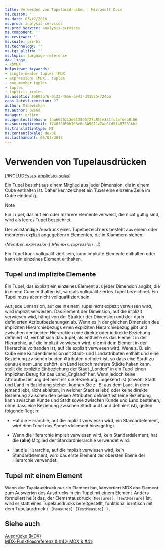 ```yaml
---
title: Verwenden von Tupelausdrücken | Microsoft Docs
ms.custom: ''
ms.date: 03/02/2016
ms.prod: analysis-services
ms.prod_service: analysis-services
ms.component: ''
ms.reviewer: ''
ms.suite: pro-bi
ms.technology: ''
ms.tgt_pltfrm: ''
ms.topic: language-reference
dev_langs:
- kbMDX
helpviewer_keywords:
- single-member tuples [MDX]
- expressions [MDX], tuples
- one-member tuples
- tuples
- implicit tuples
ms.assetid: 0b802b76-9123-405e-ae43-d438754724ba
caps.latest.revision: 27
author: Minewiskan
ms.author: owend
manager: erikre
ms.openlocfilehash: fba6675213e513806f27c85fe881fc3efdeb0166
ms.sourcegitcommit: 1740f3090b168c0e809611a7aa6fd514075616bf
ms.translationtype: MT
ms.contentlocale: de-DE
ms.lasthandoff: 05/03/2018
---
```

# <a name="using-tuple-expressions"></a>Verwenden von Tupelausdrücken
[!INCLUDE[ssas-appliesto-sqlas](../includes/ssas-appliesto-sqlas.md)]

  Ein Tupel besteht aus einem Mitglied aus jeder Dimension, die in einem Cube enthalten ist. Daher kennzeichnet ein Tupel eine einzelne Zelle im Cube eindeutig.  
  
> [!NOTE]  
>  Ein Tupel, das auf ein oder mehrere Elemente verweist, die nicht gültig sind, wird als leeres Tupel bezeichnet.  
  
 Der vollständige Ausdruck eines Tupelbezeichners besteht aus einem oder mehreren explizit angegebenen Elementen, die in Klammern stehen:  
  
 (*Member_expression* [,*Member_expression* ...])  
  
 Ein Tupel kann vollqualifiziert sein, kann implizite Elemente enthalten oder kann ein einzelnes Element enthalten.  
  
## <a name="tuples-and-implicit-members"></a>Tupel und implizite Elemente  
 Ein Tupel, das explizit ein einzelnes Element aus jeder Dimension angibt, die in einem Cube enthalten ist, wird als vollqualifiziertes Tupel bezeichnet. Ein Tupel muss aber nicht vollqualifiziert sein.  
  
 Auf jede Dimension, auf die in einem Tupel nicht explizit verwiesen wird, wird implizit verwiesen. Das Element der Dimension, auf die implizit verwiesen wird, hängt von der Struktur der Dimension und den darin definierten Attributbeziehungen ab. Wenn es in der gleichen Dimension des impliziten Hierarchiebezugs einen expliziten Hierarchiebezug gibt und zwischen den beiden Hierarchien eine direkte oder indirekte Beziehung definiert ist, verhält sich das Tupel, als enthielte es das Element in der Hierarchie, auf die implizit verwiesen wird, die mit dem Element in der Hierarchie vorhanden ist, auf die explizit verwiesen wird.  Wenn z. B. ein Cube eine Kundendimension mit Stadt- und Landattributen enthält und eine Beziehung zwischen beiden Attributen definiert ist, so dass eine Stadt zu genau einem Land gehört, ein Land jedoch mehrere Städte haben kann, stellt die explizite Einbeziehung der Stadt „London“ in ein Tupel einen impliziten Bezug für das Land „England“ her. Wenn jedoch keine Attributbeziehung definiert ist, die Beziehung umgekehrt ist (obwohl Stadt und Land in Beziehung stehen, können Sie z.  B. aus dem Land, in dem jemand lebt, nicht ableiten, in welcher Stadt er lebt) oder keine direkte Beziehung zwischen den beiden Attributen definiert ist (eine Beziehung kann zwischen Kunde und Stadt sowie zwischen Kunde und Land bestehen, ohne dass eine Beziehung zwischen Stadt und Land definiert ist), gelten folgende Regeln:  
  
-   Hat die Hierarchie, auf die implizit verwiesen wird, ein Standardelement, wird dem Tupel das Standardelement hinzugefügt.  
  
-   Wenn die Hierarchie implizit verwiesen wird, kein Standardelement, hat die **(alle)** Mitglied der Standardhierarchie verwendet wird.  
  
-   Hat die Hierarchie, auf die implizit verwiesen wird, kein Standardelement, wird das erste Element der obersten Ebene der Hierarchie verwendet.  
  
## <a name="one-member-tuples"></a>Tupel mit einem Element  
 Wenn der Tupelausdruck nur ein Element hat, konvertiert MDX das Element zum Auswerten des Ausdrucks in ein Tupel mit einem Element. Anders formuliert heißt das, der Elementausdruck `[Measures].[TestMeasure]` ist, wird er statt eines Tupelausdrucks bereitgestellt, funktional identisch mit dem Tupelausdruck `( [Measures].[TestMeasure] ).`  
  
## <a name="see-also"></a>Siehe auch  
 [Ausdrücke &#40;MDX&#41;](../mdx/expressions-mdx.md)   
 [MDX-Funktionsreferenz & #40; MDX & #41;](../mdx/mdx-function-reference-mdx.md)  
  
  
